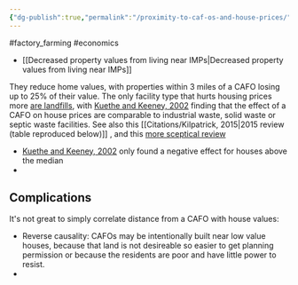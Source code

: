 ```yaml
---
{"dg-publish":true,"permalink":"/proximity-to-caf-os-and-house-prices/","created":"2025-10-23T17:42:42.043+01:00","updated":"2025-10-23T18:06:08.620+01:00"}
---
```


#factory_farming #economics 

- [[Decreased property values from living near IMPs\|Decreased property values from living near IMPs]]

They reduce home values, with properties within 3 miles of a CAFO losing up to 25% of their value. The only facility type that hurts housing prices more [are landfills](https://onlinelibrary.wiley.com/doi/abs/10.1111/j.1467-8276.2005.00724.x), with [Kuethe and Keeney, 2002](https://scholar.google.com/scholar_url?url=https://le.uwpress.org/content/88/2/241.short&hl=en&sa=T&oi=gsb&ct=res&cd=0&d=16728187708642881385&ei=Nqt-Zu-BPI3A6rQPtueGyA4&scisig=AFWwaeb6fiawPfhErcdrVVpHl8hw) finding that the effect of a CAFO on house prices are comparable to industrial waste, solid waste or septic waste facilities. See also this [[Citations/Kilpatrick, 2015\|2015 review (table reproduced below)]] ,  and this [more sceptical review](https://extension.missouri.edu/media/wysiwyg/Extensiondata/Pub/pdf/miscpubs/mp0748.pdf)

- [Kuethe and Keeney, 2002](https://scholar.google.com/scholar_url?url=https://le.uwpress.org/content/88/2/241.short&hl=en&sa=T&oi=gsb&ct=res&cd=0&d=16728187708642881385&ei=Nqt-Zu-BPI3A6rQPtueGyA4&scisig=AFWwaeb6fiawPfhErcdrVVpHl8hw) only found a negative effect for houses above the median
- 
## Complications
It's not great to simply correlate distance from a CAFO with house values:
- Reverse causality: CAFOs may be intentionally built near low value houses, because that land is not desireable so easier to get planning permission or because the residents are poor and have little power to resist.
- 


